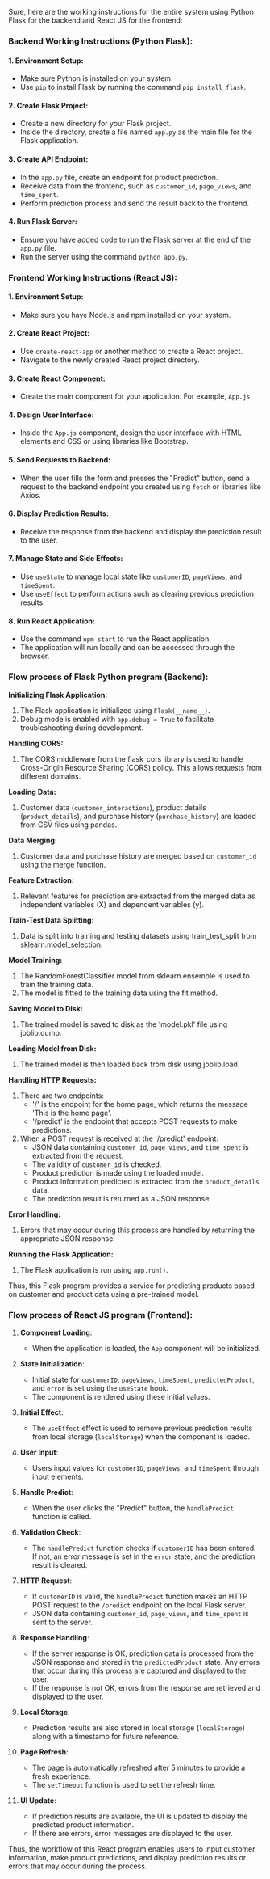 Sure, here are the working instructions for the entire system using Python Flask for the backend and React JS for the frontend:

### Backend Working Instructions (Python Flask):

#### 1. Environment Setup:
   - Make sure Python is installed on your system.
   - Use `pip` to install Flask by running the command `pip install flask`.

#### 2. Create Flask Project:
   - Create a new directory for your Flask project.
   - Inside the directory, create a file named `app.py` as the main file for the Flask application.

#### 3. Create API Endpoint:
   - In the `app.py` file, create an endpoint for product prediction.
   - Receive data from the frontend, such as `customer_id`, `page_views`, and `time_spent`.
   - Perform prediction process and send the result back to the frontend.

#### 4. Run Flask Server:
   - Ensure you have added code to run the Flask server at the end of the `app.py` file.
   - Run the server using the command `python app.py`.

### Frontend Working Instructions (React JS):

#### 1. Environment Setup:
   - Make sure you have Node.js and npm installed on your system.

#### 2. Create React Project:
   - Use `create-react-app` or another method to create a React project.
   - Navigate to the newly created React project directory.

#### 3. Create React Component:
   - Create the main component for your application. For example, `App.js`.

#### 4. Design User Interface:
   - Inside the `App.js` component, design the user interface with HTML elements and CSS or using libraries like Bootstrap.

#### 5. Send Requests to Backend:
   - When the user fills the form and presses the "Predict" button, send a request to the backend endpoint you created using `fetch` or libraries like Axios.

#### 6. Display Prediction Results:
   - Receive the response from the backend and display the prediction result to the user.

#### 7. Manage State and Side Effects:
   - Use `useState` to manage local state like `customerID`, `pageViews`, and `timeSpent`.
   - Use `useEffect` to perform actions such as clearing previous prediction results.

#### 8. Run React Application:
   - Use the command `npm start` to run the React application.
   - The application will run locally and can be accessed through the browser.




### Flow process of Flask Python program (Backend):

**Initializing Flask Application:**

1. The Flask application is initialized using `Flask(__name__)`.
2. Debug mode is enabled with `app.debug = True` to facilitate troubleshooting during development.

**Handling CORS:**

1. The CORS middleware from the flask_cors library is used to handle Cross-Origin Resource Sharing (CORS) policy. This allows requests from different domains.

**Loading Data:**

1. Customer data (`customer_interactions`), product details (`product_details`), and purchase history (`purchase_history`) are loaded from CSV files using pandas.

**Data Merging:**

1. Customer data and purchase history are merged based on `customer_id` using the merge function.

**Feature Extraction:**

1. Relevant features for prediction are extracted from the merged data as independent variables (X) and dependent variables (y).

**Train-Test Data Splitting:**

1. Data is split into training and testing datasets using train_test_split from sklearn.model_selection.

**Model Training:**

1. The RandomForestClassifier model from sklearn.ensemble is used to train the training data.
2. The model is fitted to the training data using the fit method.

**Saving Model to Disk:**

1. The trained model is saved to disk as the 'model.pkl' file using joblib.dump.

**Loading Model from Disk:**

1. The trained model is then loaded back from disk using joblib.load.

**Handling HTTP Requests:**

1. There are two endpoints:
   - '/' is the endpoint for the home page, which returns the message 'This is the home page'.
   - '/predict' is the endpoint that accepts POST requests to make predictions.
2. When a POST request is received at the '/predict' endpoint:
   - JSON data containing `customer_id`, `page_views`, and `time_spent` is extracted from the request.
   - The validity of `customer_id` is checked.
   - Product prediction is made using the loaded model.
   - Product information predicted is extracted from the `product_details` data.
   - The prediction result is returned as a JSON response.

**Error Handling:**

1. Errors that may occur during this process are handled by returning the appropriate JSON response.

**Running the Flask Application:**

1. The Flask application is run using `app.run()`.

Thus, this Flask program provides a service for predicting products based on customer and product data using a pre-trained model.




### Flow process of React JS program (Frontend):

1. **Component Loading**:
   - When the application is loaded, the `App` component will be initialized.

2. **State Initialization**:
   - Initial state for `customerID`, `pageViews`, `timeSpent`, `predictedProduct`, and `error` is set using the `useState` hook.
   - The component is rendered using these initial values.

3. **Initial Effect**:
   - The `useEffect` effect is used to remove previous prediction results from local storage (`localStorage`) when the component is loaded.

4. **User Input**:
   - Users input values for `customerID`, `pageViews`, and `timeSpent` through input elements.

5. **Handle Predict**:
   - When the user clicks the "Predict" button, the `handlePredict` function is called.

6. **Validation Check**:
   - The `handlePredict` function checks if `customerID` has been entered. If not, an error message is set in the `error` state, and the prediction result is cleared.

7. **HTTP Request**:
   - If `customerID` is valid, the `handlePredict` function makes an HTTP POST request to the `/predict` endpoint on the local Flask server.
   - JSON data containing `customer_id`, `page_views`, and `time_spent` is sent to the server.

8. **Response Handling**:
   - If the server response is OK, prediction data is processed from the JSON response and stored in the `predictedProduct` state. Any errors that occur during this process are captured and displayed to the user.
   - If the response is not OK, errors from the response are retrieved and displayed to the user.

9. **Local Storage**:
   - Prediction results are also stored in local storage (`localStorage`) along with a timestamp for future reference.

10. **Page Refresh**:
    - The page is automatically refreshed after 5 minutes to provide a fresh experience.
    - The `setTimeout` function is used to set the refresh time.

11. **UI Update**:
    - If prediction results are available, the UI is updated to display the predicted product information.
    - If there are errors, error messages are displayed to the user.

Thus, the workflow of this React program enables users to input customer information, make product predictions, and display prediction results or errors that may occur during the process.
